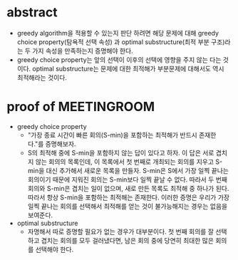 # abstract

- greedy algorithm을 적용할 수 있는지 판단 하려면 해당 문제에 대해
  greedy choice property(탐욕적 선택 속성) 과 optimal
  substructure(최적 부분 구조)라는 두 가지 속성을 만족하는지
  증명해야 한다.
- greedy choice property는 앞의 선택이 이후의 선택에 영향을 주지 않는
  다는 것이다.  optimal substructure는 문제에 대한 최적해가 부분문제에
  대해서도 역시 최적해라는 것이다.

# proof of MEETINGROOM

- greedy choice property
  - "가장 종료 시간이 빠른 회의(S-min)을 포함하는 최적해가 반드시 존재한다."를
    증명해보자.
  - S의 최적해 중에 S-min을 포함하지 않는 답이 있다고 하자. 이 답은
    서로 겹치지 않는 회의의 목록인데, 이 목록에서 첫 번째로 개최되는
    회의를 지우고 S-min을 대신 추가해서 새로운 목록을 만들자. S-min은
    S에서 가장 일찍 끝나는 회의이기 때문에 지워진 회의는 S-min보다
    일찍 끝날 수 없다. 따라서 두 번째 회의와 S-min은 겹치는 일이
    없으며, 새로 만든 목록도 최적해 중 하나가 된다. 따라서 항상
    S-min을 포함하는 최적해는 존재한다. 이러한 증명은 우리가 가장 일찍
    끝나는 회의를 선택해서 최적해를 얻는 것이 불가능해지는 경우는
    없음을 보여준다.
- optimal substructure
  - 자명해서 따로 증명할 필요가 없는 경우가 대부분이다. 첫 번째 회의를
    잘 선택하고 겹치는 회의를 모두 걸러냈다면, 남은 회의 중에 당연히
    최대한 많은 회의를 선택해야 한다.
